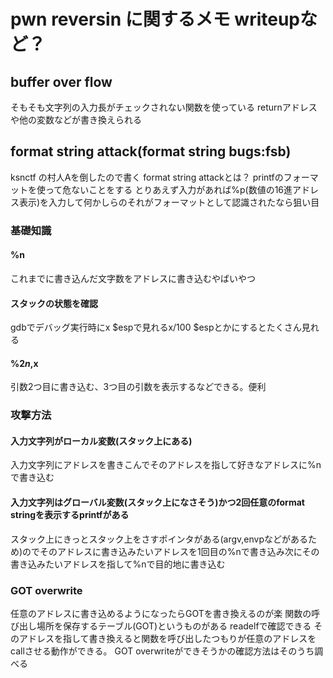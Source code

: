 # pwn reversin に関するメモ writeupなど？
## buffer over flow
そもそも文字列の入力長がチェックされない関数を使っている
returnアドレスや他の変数などが書き換えられる

## format string attack(format string bugs:fsb)
ksnctf の村人Aを倒したので書く
format string attackとは？
printfのフォーマットを使って危ないことをする
とりあえず入力があれば%p(数値の16進アドレス表示)を入力して何かしらのそれがフォーマットとして認識されたなら狙い目
### 基礎知識
#### %n
これまでに書き込んだ文字数をアドレスに書き込むやばいやつ

#### スタックの状態を確認
gdbでデバッグ実行時にx $espで見れるx/100 $espとかにするとたくさん見れる

#### %2$n,%3$x
引数2つ目に書き込む、3つ目の引数を表示するなどできる。便利

### 攻撃方法 
#### 入力文字列がローカル変数(スタック上にある)
入力文字列にアドレスを書きこんでそのアドレスを指して好きなアドレスに%nで書き込む

#### 入力文字列はグローバル変数(スタック上になさそう)かつ2回任意のformat stringを表示するprintfがある
スタック上にきっとスタック上をさすポインタがある(argv,envpなどがあるため)のでそのアドレスに書き込みたいアドレスを1回目の%nで書き込み次にその書き込みたいアドレスを指して%nで目的地に書き込む

### GOT overwrite
任意のアドレスに書き込めるようになったらGOTを書き換えるのが楽
関数の呼び出し場所を保存するテーブル(GOT)というものがある
readelfで確認できる
そのアドレスを指して書き換えると関数を呼び出したつもりが任意のアドレスをcallさせる動作ができる。
GOT overwriteができそうかの確認方法はそのうち調べる



